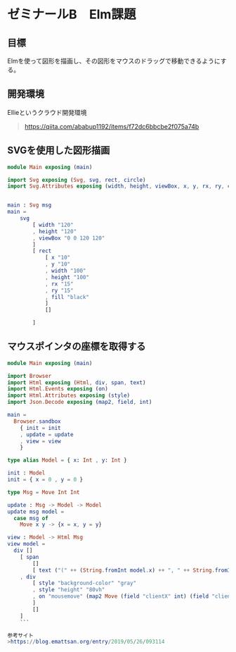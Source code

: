 # ゼミナールB　Elm課題
## 目標
Elmを使って図形を描画し、その図形をマウスのドラッグで移動できるようにする。

## 開発環境
Ellieというクラウド開発環境
> https://qiita.com/ababup1192/items/f72dc6bbcbe2f075a74b

## SVGを使用した図形描画
``` elm
module Main exposing (main)

import Svg exposing (Svg, svg, rect, circle)
import Svg.Attributes exposing (width, height, viewBox, x, y, rx, ry, cx, cy, r, fill)


main : Svg msg
main =
    svg
        [ width "120"
        , height "120"
        , viewBox "0 0 120 120"
        ]
        [ rect
            [ x "10"
            , y "10"
            , width "100"
            , height "100"
            , rx "15"
            , ry "15"
            , fill "black"
            ]
            []

        ]
```

## マウスポインタの座標を取得する
``` elm
module Main exposing (main)

import Browser
import Html exposing (Html, div, span, text)
import Html.Events exposing (on)
import Html.Attributes exposing (style)
import Json.Decode exposing (map2, field, int)

main =
  Browser.sandbox
    { init = init
    , update = update
    , view = view
    }

type alias Model = { x: Int , y: Int }

init : Model
init = { x = 0 , y = 0 }

type Msg = Move Int Int

update : Msg -> Model -> Model
update msg model =
  case msg of
    Move x y -> {x = x, y = y}

view : Model -> Html Msg
view model =
  div []
    [ span
        []
        [ text ("(" ++ (String.fromInt model.x) ++ ", " ++ String.fromInt model.y ++ ")") ]
    , div
        [ style "background-color" "gray"
        , style "height" "80vh"
        , on "mousemove" (map2 Move (field "clientX" int) (field "clientY" int))
        ]
        []
    ]
    ```

参考サイト
>https://blog.emattsan.org/entry/2019/05/26/093114

